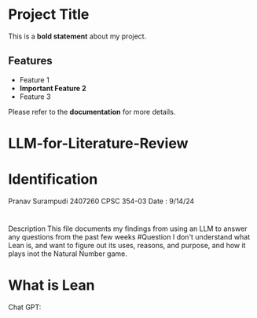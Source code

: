 # Project Title

This is a **bold statement** about my project.

## Features

- Feature 1
- **Important Feature 2**
- Feature 3

Please refer to the __documentation__ for more details.

# LLM-for-Literature-Review 
# Identification 
Pranav Surampudi 
2407260 
CPSC 354-03 
Date : 9/14/24 

# 
Description This file documents my findings from using an LLM to answer any questions from the past few weeks #Question I don't understand what Lean is, and want to figure out its uses, reasons, and purpose, and how it plays inot the Natural Number game. 

# What is Lean 
Chat GPT:
